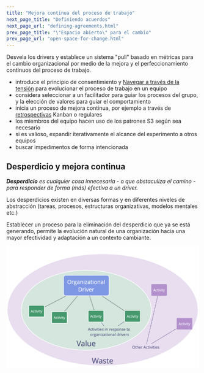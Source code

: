 ```yaml
---
title: "Mejora continua del proceso de trabajo"
next_page_title: "Definiendo acuerdos"
next_page_url: "defining-agreements.html"
prev_page_title: "\"Espacio abierto\" para el cambio"
prev_page_url: "open-space-for-change.html"
---
```



<div class="card summary"><div class="card-body">Desvela los drivers y establece un sistema "pull" basado en métricas para el cambio organizacional por medio de la mejora y el perfeccionamiento continuos del proceso de trabajo.
</div></div>

- introduce el principio de consentimiento y [Navegar a través de la tensión](navigate-via-tension.html) para evolucionar el proceso de trabajo en un equipo
- considera seleccionar a un facilitador para guiar los procesos del grupo, y la elección de valores para guiar el comportamiento
- inicia un proceso de mejora continua, por ejemplo a través de [retrospectivas](retrospective.html) Kanban o regulares
- los miembros del equipo hacen uso de los patrones S3 según sea necesario
- si es valioso, expandir iterativamente el alcance del experimento a otros equipos
- buscar impedimentos de forma intencionada

## Desperdicio y mejora continua

_**Desperdicio** es cualquier cosa innecesaria - o que obstaculiza el camino - para responder de forma (más) efectiva a un driver._

Los desperdicios existen en diversas formas y en diferentes niveles de abstracción (tareas, procesos, estructuras organizativas, modelos mentales etc.)

Establecer un proceso para la eliminación del desperdicio que ya se está generando, permite la evolución natural de una organización hacia una mayor efectividad y adaptación a un contexto cambiante.

![Drivers, valor y desperdicio](img/workflow-and-value/drivers-value-waste.png)